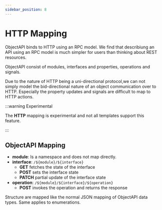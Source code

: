 ```yaml
---
sidebar_position: 8
---
```


# HTTP Mapping

ObjectAPI binds to HTTP using an RPC model. We find that describiung an API using an RPC model is much simpler for users than thinking about REST resources.

ObjectAPI consist of modules, interfaces and properties, operations and signals.

Due to the nature of HTTP being a uni-directional protocol,we can not simply model the bid-directional nature of an object communication over to HTTP. Especially the property updates and signals are difficult to map to HTTP actions.

:::warning Experimental

The **HTTP** mapping is experimental and not all templates support this feature.

:::

## ObjectAPI Mapping

- **module**: Is a namespace and does not map directly.
- **interface**: `/${module}/${interface}`
  - **GET** fetches the state of the interface
  - **POST** sets the interface state
  - **PATCH** partial update of the interface state
- **operation**: `/${module}/${interface}/${operation}`
  - **POST** invokes the operation and returns the response

Structure are mapped like the normal JSON mapping of ObjectAPI data types. Same applies to enumerations.
